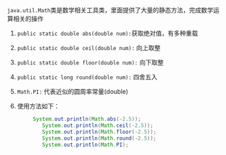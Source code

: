 `java.util.Math`类是数学相关工具类，里面提供了大量的静态方法，完成数学运算相关的操作

1. `public static double abs(double num):`获取绝对值，有多种重载

2. `public static double ceil(double num):` 向上取整

3. `public static double floor(double num):` 向下取整

4. `public static long round(double num):` 四舍五入

5. `Math.PI:` 代表近似的圆周率常量(double)

6. 使用方法如下：

   ~~~java
   		System.out.println(Math.abs(-2.5));
           System.out.println(Math.ceil(-2.5));
           System.out.println(Math.floor(-2.5));
           System.out.println(Math.round(-2.5));
           System.out.println(Math.PI);
   ~~~

   